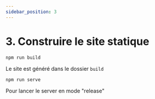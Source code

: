 ```yaml
---
sidebar_position: 3
---
```


# 3. Construire le site statique

`npm run build`

Le site est généré dans le dossier `build`

`npm run serve`

Pour lancer le server en mode "release"